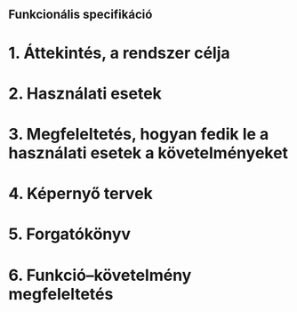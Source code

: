 ## Funkcionális specifikáció

# 1. Áttekintés, a rendszer célja


# 2. Használati esetek


# 3. Megfeleltetés, hogyan fedik le a használati esetek a követelményeket


# 4. Képernyő tervek


# 5. Forgatókönyv


# 6. Funkció–követelmény megfeleltetés
